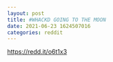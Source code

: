 ```yaml
--- 
layout: post 
title: #WHACKD GOING TO THE MOON 
date: 2021-06-23 1624507016 
categories: reddit 
--- 
```

https://redd.it/o6t1x3